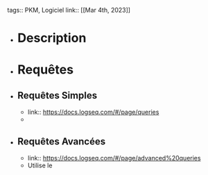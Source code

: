 tags:: PKM, Logiciel
link::
[[Mar 4th, 2023]]

- # Description
- # Requêtes
- ## Requêtes Simples
	- link:: https://docs.logseq.com/#/page/queries
	-
- ## Requêtes Avancées
	- link:: https://docs.logseq.com/#/page/advanced%20queries
	- Utilise le